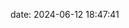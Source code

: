 date: 2024-06-12 18:47:41

<!--yml

发髻 - 免费魔法咒语

The Lock of Hair - Free Magic Spell

# 来源：[https://www.spellsofmagic.com/spells/love_spells/attraction_spells/10839/page.html#0001-01-01](https://www.spellsofmagic.com/spells/love_spells/attraction_spells/10839/page.html#0001-01-01)

> category: 未分类
